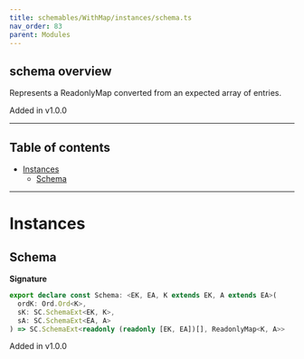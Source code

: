 ```yaml
---
title: schemables/WithMap/instances/schema.ts
nav_order: 83
parent: Modules
---
```


## schema overview

Represents a ReadonlyMap converted from an expected array of entries.

Added in v1.0.0

---

<h2 class="text-delta">Table of contents</h2>

- [Instances](#instances)
  - [Schema](#schema)

---

# Instances

## Schema

**Signature**

```ts
export declare const Schema: <EK, EA, K extends EK, A extends EA>(
  ordK: Ord.Ord<K>,
  sK: SC.SchemaExt<EK, K>,
  sA: SC.SchemaExt<EA, A>
) => SC.SchemaExt<readonly (readonly [EK, EA])[], ReadonlyMap<K, A>>
```

Added in v1.0.0
